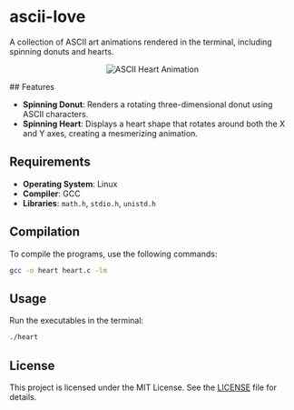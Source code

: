 # ascii-love

A collection of ASCII art animations rendered in the terminal, including spinning donuts and hearts.

<p align="center">
  <img src="media/ezgif-6-eb50f9e220.gif", alt="ASCII Heart Animation">
</p>
## Features

- **Spinning Donut**: Renders a rotating three-dimensional donut using ASCII characters.
- **Spinning Heart**: Displays a heart shape that rotates around both the X and Y axes, creating a mesmerizing animation.

## Requirements

- **Operating System**: Linux
- **Compiler**: GCC
- **Libraries**: `math.h`, `stdio.h`, `unistd.h`

## Compilation

To compile the programs, use the following commands:

```sh
gcc -o heart heart.c -lm
```

## Usage

Run the executables in the terminal:

```sh
./heart
```

## License

This project is licensed under the MIT License. See the [LICENSE](LICENSE) file for details.
